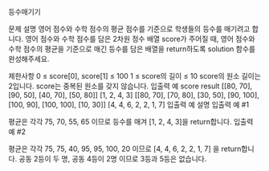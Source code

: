 등수매기기

문제 설명
영어 점수와 수학 점수의 평균 점수를 기준으로 학생들의 등수를 매기려고 합니다. 영어 점수와 수학 점수를 담은 2차원 정수 배열 score가 주어질 때, 영어 점수와 수학 점수의 평균을 기준으로 매긴 등수를 담은 배열을 return하도록 solution 함수를 완성해주세요.

제한사항
0 ≤ score[0], score[1] ≤ 100
1 ≤ score의 길이 ≤ 10
score의 원소 길이는 2입니다.
score는 중복된 원소를 갖지 않습니다.
입출력 예
score result
[[80, 70], [90, 50], [40, 70], [50, 80]] [1, 2, 4, 3]
[[80, 70], [70, 80], [30, 50], [90, 100], [100, 90], [100, 100], [10, 30]] [4, 4, 6, 2, 2, 1, 7]
입출력 예 설명
입출력 예 #1

평균은 각각 75, 70, 55, 65 이므로 등수를 매겨 [1, 2, 4, 3]을 return합니다.
입출력 예 #2

평균은 각각 75, 75, 40, 95, 95, 100, 20 이므로 [4, 4, 6, 2, 2, 1, 7] 을 return합니다.
공동 2등이 두 명, 공동 4등이 2명 이므로 3등과 5등은 없습니다.

